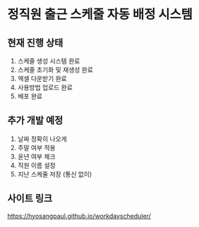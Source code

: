 # 정직원 출근 스케줄 자동 배정 시스템

## 현재 진행 상태
1. 스케줄 생성 시스템 완료
2. 스케줄 초기화 및 재생성 완료
3. 엑셀 다운받기 완료
4. 사용방법 업로드 완료
5. 배포 완료

## 추가 개발 예정
1. 날짜 정확히 나오게
2. 주말 여부 적용
3. 윤년 여부 체크
4. 직원 이름 설정
5. 지난 스케줄 저장 (통신 없이)

## 사이트 링크
https://hyosangpaul.github.io/workdayscheduler/
